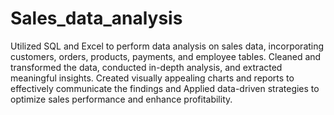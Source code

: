 # Sales_data_analysis
Utilized SQL and Excel to perform data analysis on sales data, incorporating customers, orders, products, payments, and employee tables. Cleaned and transformed the data, conducted in-depth analysis, and extracted meaningful insights. 
Created visually appealing charts and reports to effectively communicate the findings and Applied data-driven strategies to optimize sales performance and enhance profitability.
